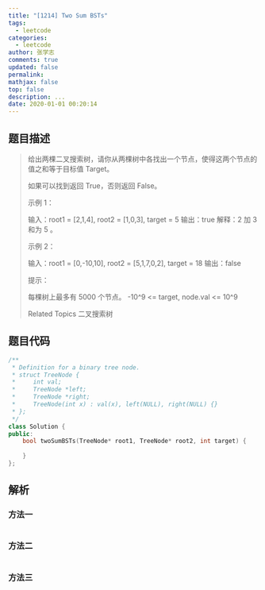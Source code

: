 ```yaml
---
title: "[1214] Two Sum BSTs"
tags:
  - leetcode
categories:
  - leetcode
author: 张学志
comments: true
updated: false
permalink:
mathjax: false
top: false
description: ...
date: 2020-01-01 00:20:14
---
```


## 题目描述

> 给出两棵二叉搜索树，请你从两棵树中各找出一个节点，使得这两个节点的值之和等于目标值 Target。 
> 
> 如果可以找到返回 True，否则返回 False。 
> 
> 
> 
> 示例 1： 
> 
> 
> 
> 输入：root1 = [2,1,4], root2 = [1,0,3], target = 5
> 输出：true
> 解释：2 加 3 和为 5 。
> 
> 
> 示例 2： 
> 
> 
> 
> 输入：root1 = [0,-10,10], root2 = [5,1,7,0,2], target = 18
> 输出：false 
> 
> 
> 
> 提示： 
> 
> 
> 每棵树上最多有 5000 个节点。 
> -10^9 <= target, node.val <= 10^9 
> 
> Related Topics 二叉搜索树

## 题目代码

```cpp
/**
 * Definition for a binary tree node.
 * struct TreeNode {
 *     int val;
 *     TreeNode *left;
 *     TreeNode *right;
 *     TreeNode(int x) : val(x), left(NULL), right(NULL) {}
 * };
 */
class Solution {
public:
    bool twoSumBSTs(TreeNode* root1, TreeNode* root2, int target) {
        
    }
};
```

## 解析

### 方法一

```cpp

```

### 方法二

```cpp

```

### 方法三

```cpp

```

